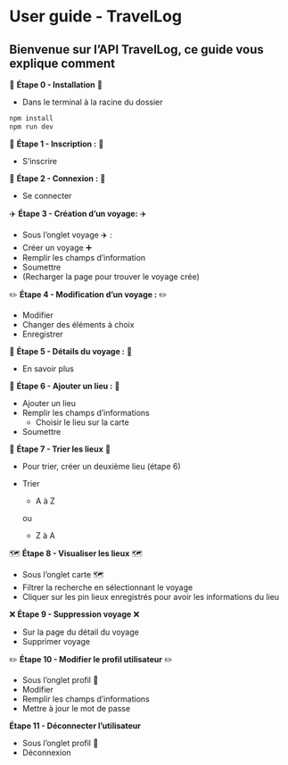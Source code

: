# User guide - TravelLog

Bienvenue sur l’API TravelLog, ce guide vous explique comment 
---
:construction: **Étape 0 - Installation** :construction:

- Dans le terminal à la racine du dossier

```jsx
npm install
npm run dev
```

:bust_in_silhouette: **Étape 1 - Inscription :** :bust_in_silhouette:

- S’inscrire

:link: **Étape 2 - Connexion :** :link:

- Se connecter

:airplane: **Étape 3 - Création d’un voyage:** :airplane:

- Sous l’onglet voyage ✈️ :
- Créer un voyage ➕
- Remplir les champs d’information
- Soumettre
- (Recharger la page pour trouver le voyage crée)

:pencil2: **Étape 4 - Modification d’un voyage :** :pencil2:

- Modifier
- Changer des éléments à choix
- Enregistrer

:page_facing_up: **Étape 5 - Détails du voyage :** :page_facing_up:

- En savoir plus

:round_pushpin: **Étape 6 - Ajouter un lieu :** :round_pushpin:

- Ajouter un lieu
- Remplir les champs d’informations
    - Choisir le lieu sur la carte
- Soumettre

:1234: **Étape 7 - Trier les lieux** :1234:

- Pour trier, créer un deuxième lieu (étape 6)
- Trier
    - A à Z
    
    ou
    
    - Z à A

:world_map: **Étape 8 - Visualiser les lieux** :world_map:

- Sous l’onglet carte 🗺️
- Filtrer la recherche en sélectionnant le voyage
- Cliquer sur les pin lieux enregistrés pour avoir les informations du lieu

:x: **Étape 9 - Suppression voyage** :x:

- Sur la page du détail du voyage
- Supprimer voyage

:pencil2: **Étape 10 - Modifier le profil utilisateur** :pencil2:

- Sous l’onglet profil 👤
- Modifier
- Remplir les champs d’informations
- Mettre à jour le mot de passe

**Étape 11 - Déconnecter l’utilisateur** 

- Sous l’onglet profil 👤
- Déconnexion

